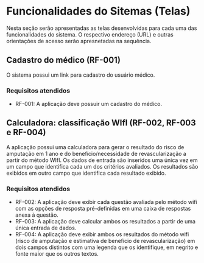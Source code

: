 # Funcionalidades do Sitemas (Telas)

Nesta seção serão apresentadas as telas desenvolvidas para cada uma das funcionalidades do sistema. O respectivo endereço (URL) e outras orientações de acesso serão apresnetadas na sequência.

## Cadastro do médico (RF-001)

O sistema possui um link para cadastro do usuário médico.

### Requisitos atendidos
- RF-001: A aplicação deve possuir um cadastro do médico.


## Calculadora: classificação WIfI (RF-002, RF-003 e RF-004)

A aplicação possui uma calculadora para gerar o resultado do risco de amputação em 1 ano e do benefício/necessidade de revascularização a partir do método WIfI. Os dados de entrada são inseridos uma única vez em um campo que identifica cada um dos critérios avaliados. Os resultados são exibidos em outro campo que identifica cada resultado exibido.

### Requisitos atendidos
  - RF-002: A aplicação deve exibir cada questão avaliada pelo método wifi com as opções de resposta pré-definidas em uma caixa de respostas anexa à questão.
  - RF-003: A aplicação deve calcular ambos os resultados a partir de uma única entrada de dados.
  - RF-004: A aplicação deve exibir ambos os resultados do método wifi (risco de amputação e estimativa de benefício de revascularização) em dois campos distintos com uma legenda que os identifique, em negrito e fonte maior que os outros textos.


